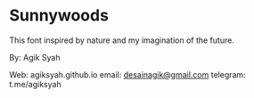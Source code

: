 # Sunnywoods
This font inspired by nature and my imagination of the future.

By: Agik Syah

Web: agiksyah.github.io
email: desainagik@gmail.com
telegram: t.me/agiksyah
